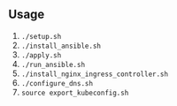 
## Usage

1. `./setup.sh`
1. `./install_ansible.sh`
1. `./apply.sh`
1. `./run_ansible.sh`
1. `./install_nginx_ingress_controller.sh`
1. `./configure_dns.sh`
1. `source export_kubeconfig.sh`
